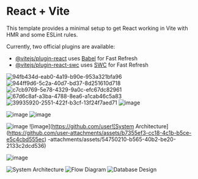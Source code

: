 # React + Vite

This template provides a minimal setup to get React working in Vite with HMR and some ESLint rules.

Currently, two official plugins are available:

- [@vitejs/plugin-react](https://github.com/vitejs/vite-plugin-react/blob/main/packages/plugin-react/README.md) uses [Babel](https://babeljs.io/) for Fast Refresh
- [@vitejs/plugin-react-swc](https://github.com/vitejs/vite-plugin-react-swc) uses [SWC](https://swc.rs/) for Fast Refresh

![94fb434d-eab0-4a19-b90e-953a321bfa96](https://github.com/user-attachments/assets/98fde1d5-3986-4e12-93a0-3aecd1385f0b)
![944ff9d6-5c2a-40d7-bd37-8d251610d718](https://github.com/user-attachments/assets/cde10ede-d370-47a6-be44-b0ed87c42e81)
![c7cb9769-5e78-4329-9a0c-efc67dc82961](https://github.com/user-attachments/assets/2b207b02-4f51-4cd5-af1a-59f889305e4c)
![67d6c8af-a3ba-4788-8ea6-a1cab46c5a83](https://github.com/user-attachments/assets/0a3bbbf1-38c4-4e8c-a7b0-7de20a60a7d4)
![39935920-2551-422f-b3cf-13f24f7aed71](https://github.com/user-attachments/assets/ff756d7e-885a-4e89-8e21-689000c43ea9)
![image](https://github.com/user-attachments/assets/835c4aed-6cce-4f3d-b3f2-8ab4dbdc67e7)

![image](https://github.com/user-attachments/assets/f6603886-1d3b-4384-9dd7-5b7adb0e1c89)
![image](https://github.com/user-attachments/assets/5871884a-97bb-419e-b0a2-585373050cef)

![image](https://github.com/user-attachments/assets/b4da46c3-d6e1-456a-95c3-140d80bacbbf)
![image](https://github.com/user![System Architecture](https://github.com/user-attachments/assets/b7355ef3-cc18-4c1b-b5ce-e5c4cbd555ec)
-attachments/assets/54750210-b565-40b2-be20-2133c2dcd536)

![image](https://github.com/user-attachments/assets/a0498de9-4395-454b-88d1-000d269f135c)


![System Architecture](https://github.com/user-attachments/assets/72f5210c-50d9-4b9b-a80d-9f40f3a92925)
![Flow Diagram](https://github.com/user-attachments/assets/2eccb1f8-0a63-47e3-8dc5-23fc5e68831c)
![Database Design](https://github.com/user-attachments/assets/3e674a3d-0b9b-4337-8a0b-026f4815a04e)





